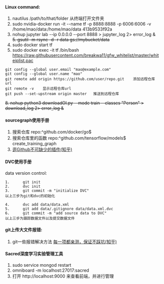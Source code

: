 #### Linux command:
1. nautilus /path/to/that/folder 从终端打开文件夹
2. sudo nvidia-docker run -it --name tf -p 8888:8888 -p 6006:6006 -v /home/mao/data:/home/mao/data 413b9533f92a
4. nohup jupyter lab --ip 0.0.0.0 --port 8888 > jupyter_log 2> error_log &
~~5. gsutil -m rsync -d -r data gs://mybucket/data~~
6. sudo docker start tf
7. sudo docker exec -it tf /bin/bash
https://raw.githubusercontent.com/breakwa11/gfw_whitelist/master/whiteiplist.pac
```
git config --global user.email "mao@example.com"
git config --global user.name "mao"
git remote add origin https://github.com/user/repo.git    添加远程仓库url
git remote -v    显示远程仓库url
git push --set-upstream origin master   推送到远程仓库
```
~~8. nohup python3 downloadOI.py --mode train --classes "Person" > download_log 2> error_log &~~

#### sourcegraph使用手册
1. 搜索仓库   repo:^github\.com/docker/go$
2. 搜索仓库里的函数     repo:^github\.com/tensorflow/models$ create_training_graph
3. [逛Github不可缺少的插件(知乎)](https://zhuanlan.zhihu.com/p/44153011)

#### DVC使用手册
data version control:
```
1.      git init
2.      dvc init
3.      git commit -m "initialize DVC"
以上三步为git和dvc的初始化
```

```
4.      dvc add data/data.xml
5.      git add data/.gitignore data/data.xml.dvc
6.      git commit -m "add source data to DVC"
以上三步为跟踪数据文件以及提交数据文件
```

#### git上传大文件报错:
1. git一些报错解决方法    [每一项都亲测，保证不踩坑(知乎)](https://zhuanlan.zhihu.com/p/53961303)

#### Sacred深度学习实验管理工具
1. sudo service mongod restart
2. omniboard -m localhost:27017:sacred
3. 打开 http://localhost:9000 来查看前端，并进行管理